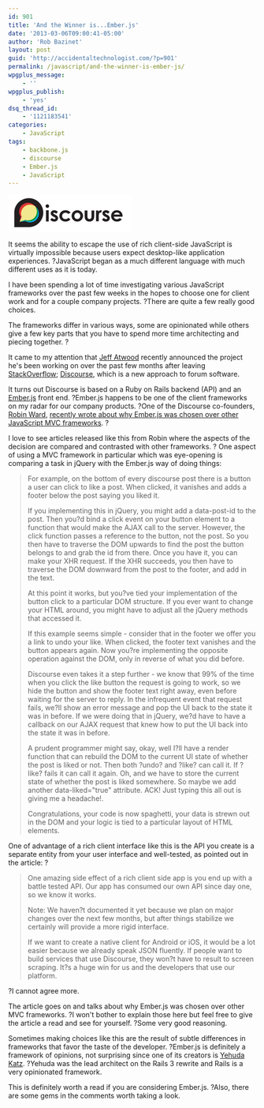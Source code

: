 ```yaml
---
id: 901
title: 'And the Winner is...Ember.js'
date: '2013-03-06T09:00:41-05:00'
author: 'Rob Bazinet'
layout: post
guid: 'http://accidentaltechnologist.com/?p=901'
permalink: /javascript/and-the-winner-is-ember-js/
wpgplus_message:
    - ''
wpgplus_publish:
    - 'yes'
dsq_thread_id:
    - '1121183541'
categories:
    - JavaScript
tags:
    - backbone.js
    - discourse
    - Ember.js
    - JavaScript
---
```


![Logo](/assets/img/2013/03/logo1.png "logo.png")

It seems the ability to escape the use of rich client-side JavaScript is virtually impossible because users expect desktop-like application experiences. ?JavaScript began as a much different language with much different uses as it is today.

I have been spending a lot of time investigating various JavaScript frameworks over the past few weeks in the hopes to choose one for client work and for a couple company projects. ?There are quite a few really good choices.

The frameworks differ in various ways, some are opinionated while others give a few key parts that you have to spend more time architecting and piecing together. ?

It came to my attention that [Jeff Atwood](http://www.codinghorror.com/blog/) recently announced the project he's been working on over the past few months after leaving [StackOverflow](http://stackoverflow.com); [Discourse](http://www.discourse.org), which is a new approach to forum software.

It turns out Discourse is based on a Ruby on Rails backend (API) and an [Ember.js](http://emberjs.com) front end. ?Ember.js happens to be one of the client frameworks on my radar for our company products. ?One of the Discourse co-founders, [Robin Ward](http://eviltrout.com), [recently wrote about why Ember.js was chosen over other JavaScript MVC frameworks](http://eviltrout.com/2013/02/10/why-discourse-uses-emberjs.html). ?

I love to see articles released like this from Robin where the aspects of the decision are compared and contrasted with other frameworks. ? One aspect of using a MVC framework in particular which was eye-opening is comparing a task in jQuery with the Ember.js way of doing things:

> For example, on the bottom of every discourse post there is a button a user can click to like a post. When clicked, it vanishes and adds a footer below the post saying you liked it.
> 
> If you implementing this in jQuery, you might add a data-post-id to the post. Then you?d bind a click event on your button element to a function that would make the AJAX call to the server. However, the click function passes a reference to the button, not the post. So you then have to traverse the DOM upwards to find the post the button belongs to and grab the id from there. Once you have it, you can make your XHR request. If the XHR succeeds, you then have to traverse the DOM downward from the post to the footer, and add in the text.
> 
> At this point it works, but you?ve tied your implementation of the button click to a particular DOM structure. If you ever want to change your HTML around, you might have to adjust all the jQuery methods that accessed it.
> 
> If this example seems simple - consider that in the footer we offer you a link to undo your like. When clicked, the footer text vanishes and the button appears again. Now you?re implementing the opposite operation against the DOM, only in reverse of what you did before.
> 
> Discourse even takes it a step further - we know that 99% of the time when you click the like button the request is going to work, so we hide the button and show the footer text right away, even before waiting for the server to reply. In the infrequent event that request fails, we?ll show an error message and pop the UI back to the state it was in before. If we were doing that in jQuery, we?d have to have a callback on our AJAX request that knew how to put the UI back into the state it was in before.
> 
> A prudent programmer might say, okay, well I?ll have a render function that can rebuild the DOM to the current UI state of whether the post is liked or not. Then both ?undo? and ?like? can call it. If ?like? fails it can call it again. Oh, and we have to store the current state of whether the post is liked somewhere. So maybe we add another data-liked="true" attribute. ACK! Just typing this all out is giving me a headache!.
> 
> Congratulations, your code is now spaghetti, your data is strewn out in the DOM and your logic is tied to a particular layout of HTML elements.

One of advantage of a rich client interface like this is the API you create is a separate entity from your user interface and well-tested, as pointed out in the article: ?

> One amazing side effect of a rich client side app is you end up with a battle tested API. Our app has consumed our own API since day one, so we know it works.
> 
> Note: We haven?t documented it yet because we plan on major changes over the next few months, but after things stabilize we certainly will provide a more rigid interface.
> 
> If we want to create a native client for Android or iOS, it would be a lot easier because we already speak JSON fluently. If people want to build services that use Discourse, they won?t have to result to screen scraping. It?s a huge win for us and the developers that use our platform.

?I cannot agree more.

The article goes on and talks about why Ember.js was chosen over other MVC frameworks. ?I won't bother to explain those here but feel free to give the article a read and see for yourself. ?Some very good reasoning.

Sometimes making choices like this are the result of subtle differences in frameworks that favor the taste of the developer. ?Ember.js is definitely a framework of opinions, not surprising since one of its creators is [Yehuda Katz](http://yehudakatz.com/). ?Yehuda was the lead architect on the Rails 3 rewrite and Rails is a very opinionated framework.

This is definitely worth a read if you are considering Ember.js. ?Also, there are some gems in the comments worth taking a look.